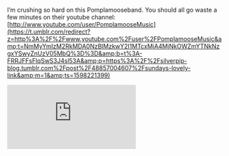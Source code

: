 I’m crushing so hard on this Pomplamooseband. You should all go waste a few minutes on their youtube channel:[http://www.youtube.com/user/PomplamooseMusic](https://t.umblr.com/redirect?z=http%3A%2F%2Fwww.youtube.com%2Fuser%2FPomplamooseMusic&amp;t=NmMyYmIzM2RkMDA0NzBlMzkwY2I1MTcxMjA4MjNkOWZmYTNkNzgxYSwyZnUzV05MbQ%3D%3D&amp;b=t%3A-FRRJFFsFlqSwS3J4sl53A&amp;p=https%3A%2F%2Fsilverpip-blog.tumblr.com%2Fpost%2F48857004607%2Fsundays-lovely-link&amp;m=1&amp;ts=1598221399)

<iframe frameborder="0" src="http://www.youtube.com/embed/vsMIuuV05uc"></iframe>